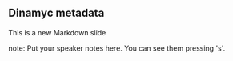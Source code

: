 ##  Dinamyc metadata

This is a new Markdown slide

note:
    Put your speaker notes here.
    You can see them pressing 's'.
